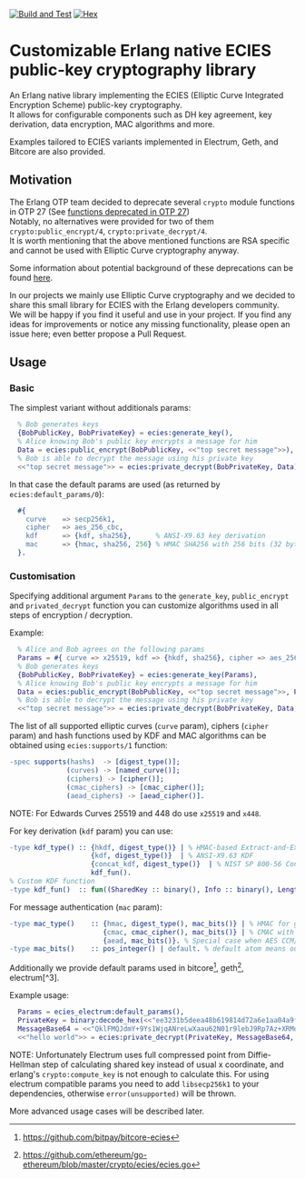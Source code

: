 [![Build and Test](https://github.com/simplito/ecies-erl/actions/workflows/erlang.yml/badge.svg)](https://github.com/simplito/ecies-erl/actions/workflows/erlang.yml)
[![Hex](https://img.shields.io/hexpm/v/ecies.svg)](https://hex.pm/packages/ecies)

Customizable Erlang native ECIES public-key cryptography library
================================================================

An Erlang native library implementing the ECIES (Elliptic Curve Integrated Encryption Scheme) public-key cryptography.  
It allows for configurable components such as DH key agreement, key derivation, data encryption, MAC algorithms and more.

Examples tailored to ECIES variants implemented in Electrum, Geth, and Bitcore are also provided.

Motivation
----------

The Erlang OTP team decided to deprecate several `crypto` module functions in OTP 27 (See [functions deprecated in OTP 27](https://www.erlang.org/doc/deprecations.html#functions-deprecated-in-otp-27))  
Notably, no alternatives were provided for two of them `crypto:public_encrypt/4`, `crypto:private_decrypt/4`.   
It is worth mentioning that the above mentioned functions are RSA specific and cannot be used with Elliptic Curve cryptography anyway. 

Some information about potential background of these deprecations can be found [here](https://erlangforums.com/t/security-working-group-minutes/3451/6).

In our projects we mainly use Elliptic Curve cryptography and we decided to share this small library for ECIES with the Erlang developers community.  
We will be happy if you find it useful and use in your project. If you find any ideas for improvements or notice any missing functionality, please open an issue here; even better propose a Pull Request.

Usage
-----

### Basic

The simplest variant without additionals params:

```erlang
  % Bob generates keys
  {BobPublicKey, BobPrivateKey} = ecies:generate_key(),
  % Alice knowing Bob's public key encrypts a message for him
  Data = ecies:public_encrypt(BobPublicKey, <<"top secret message">>),
  % Bob is able to decrypt the message using his private key
  <<"top secret message">> = ecies:private_decrypt(BobPrivateKey, Data).
```

In that case the default params are used (as returned by `ecies:default_params/0`):
```erlang
  #{
    curve    => secp256k1,
    cipher   => aes_256_cbc,
    kdf      => {kdf, sha256},      % ANSI-X9.63 key derivation
    mac      => {hmac, sha256, 256} % HMAC SHA256 with 256 bits (32 bytes) output
  }.
```

### Customisation

Specifying additional argument `Params` to the `generate_key`, `public_encrypt` and `privated_decrypt` function you can
customize algorithms used in all steps of encryption / decryption.

Example:
```erlang
  % Alice and Bob agrees on the following params
  Params = #{ curve => x25519, kdf => {hkdf, sha256}, cipher => aes_256_ctr, mac => {hmac, sha256, 96} },
  % Bob generates keys
  {BobPublicKey, BobPrivateKey} = ecies:generate_key(Params),
  % Alice knowing Bob's public key encrypts a message for him
  Data = ecies:public_encrypt(BobPublicKey, <<"top secret message">>, Params),
  % Bob is able to decrypt the message using his private key
  <<"top secret message">> = ecies:private_decrypt(BobPrivateKey, Data, Params).
```

The list of all supported elliptic curves (`curve` param), ciphers (`cipher` param) and hash functions used by KDF and MAC 
algorithms can be obtained using `ecies:supports/1` function:

```erlang
-spec supports(hashs)  -> [digest_type()];
              (curves) -> [named_curve()];
              (ciphers) -> [cipher()];
              (cmac_ciphers) -> [cmac_cipher()];
              (aead_ciphers) -> [aead_cipher()].
```
NOTE: For Edwards Curves 25519 and 448 do use `x25519` and `x448`.

For key derivation (`kdf` param) you can use:
```erlang
-type kdf_type() :: {hkdf, digest_type()} | % HMAC-based Extract-and-Expand Key Derivation Function (HKDF)
                    {kdf, digest_type()}  | % ANSI-X9.63 KDF
                    {concat_kdf, digest_type()}  | % NIST SP 800-56 Concatenation Key Derivation Function (see section 5.8.1).
                    kdf_fun().
% Custom KDF function
-type kdf_fun()  :: fun((SharedKey :: binary(), Info :: binary(), Length :: pos_integer()) -> Result :: binary()).
```

For message authentication (`mac` param):
```erlang
-type mac_type()    :: {hmac, digest_type(), mac_bits()} | % HMAC for given digest function with specified output bits
                       {cmac, cmac_cipher(), mac_bits()} | % CMAC with AES-*-CBC cipher and given output bits
                       {aead, mac_bits()}. % Special case when AES CCM/GCM ciphers are used to just specify tag output bits 
-type mac_bits()    :: pos_integer() | default. % default atom means output size equal to given mac key length
```

Additionally we provide default params used in bitcore[^1], geth[^2], electrum[^3].

Example usage:
```erlang
  Params = ecies_electrum:default_params(),
  PrivateKey = binary:decode_hex(<<"ee3231b5deea48b619814d72a6e1aa04a9f521df281afad5ada89f5393941b1c">>),
  MessageBase64 = <<"QklFMQJdmY+9Ys1WjqANreLwXaau62N01r9lebJ9Rp7Az+XRMdNAVgg3J8EEVhni5gn2v+WOD59uDMDp0zY/xPT3IElReQo6XUCSMmgRgRtYl+TUEw==">>,
  <<"hello world">> = ecies:private_decrypt(PrivateKey, MessageBase64, Params).
```
NOTE: Unfortunately Electrum uses full compressed point from Diffie-Hellman step of calculating shared key instead
of usual x coordinate, and erlang's `crypto:compute_key` is not enough to calculate this. For using electrum compatible
params you need to add `libsecp256k1` to your dependencies, otherwise `error(unsupported)` will be thrown.

More advanced usage cases will be described later.

[^1]: https://github.com/bitpay/bitcore-ecies
[^2]: https://github.com/ethereum/go-ethereum/blob/master/crypto/ecies/ecies.go
